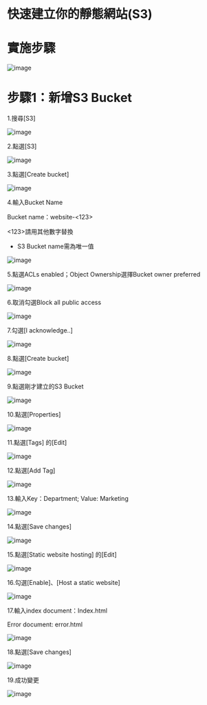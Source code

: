 # 快速建立你的靜態網站(S3)




# 實施步驟

![image](https://user-images.githubusercontent.com/103306835/172282245-df7b6c48-5437-4886-9b6b-86295e4ff3b9.png)

# 步驟1：新增S3 Bucket


1.搜尋[S3]

![image](https://user-images.githubusercontent.com/103306835/219597448-de8778d6-48dc-4c75-9e7c-3d722deead05.png)

2.點選[S3]

![image](https://user-images.githubusercontent.com/103306835/219598105-8b57b0a2-0bdd-44c2-b1aa-387ea0b7fe85.png)

3.點選[Create bucket]

![image](https://user-images.githubusercontent.com/103306835/219598701-db3fc5a0-7abb-42e6-b4e9-f6bc9168c02a.png)

4.輸入Bucket Name

Bucket name：website-<123>

<123>請用其他數字替換
* S3 Bucket name需為唯一值

![image](https://user-images.githubusercontent.com/103306835/219601816-20449000-ead3-4ff7-a464-d5c5d4758daa.png)

5.點選ACLs enabled；Object Ownership選擇Bucket owner preferred

![image](https://user-images.githubusercontent.com/103306835/219603364-23a5017e-d7d0-4995-8493-5faa5f7bdc07.png)

6.取消勾選Block all public access

![image](https://user-images.githubusercontent.com/103306835/219604756-e72fb900-ad4a-4a98-859a-2bde4fd215c6.png)

7.勾選[I acknowledge..]

![image](https://user-images.githubusercontent.com/103306835/219605690-3a3e01d7-f783-48d8-a2e0-7f3380d6724d.png)

8.點選[Create bucket]

![image](https://user-images.githubusercontent.com/103306835/219606315-3baee2e6-ac0c-4483-a678-37bc6be69017.png)

9.點選剛才建立的S3 Bucket

![image](https://user-images.githubusercontent.com/103306835/219607357-6d6cf184-d2c4-49ce-8573-a01adf758c6f.png)

10.點選[Properties]

![image](https://user-images.githubusercontent.com/103306835/219608152-8d556b34-2743-4aed-839e-34c833513fd3.png)

11.點選[Tags] 的[Edit]

![image](https://user-images.githubusercontent.com/103306835/219609177-db9e9b55-ae20-4d93-b4c1-2210056b46c5.png)

12.點選[Add Tag] 

![image](https://user-images.githubusercontent.com/103306835/219609718-f6d66bee-5332-4abb-85c6-991a56867783.png)

13.輸入Key：Department; Value: Marketing

![image](https://user-images.githubusercontent.com/103306835/219612580-58256316-ba3f-4e76-9f16-ff272a756d59.png)

14.點選[Save changes] 

![image](https://user-images.githubusercontent.com/103306835/219612652-ed74ad7f-a222-4f2f-aa4c-d5c09f798580.png)

15.點選[Static website hosting] 的[Edit]

![image](https://user-images.githubusercontent.com/103306835/219613181-5c76193d-bb74-40a0-8e9e-5e640f36b876.png)

16.勾選[Enable]、[Host a static website]

![image](https://user-images.githubusercontent.com/103306835/219615765-51f2228f-0c60-4efd-8200-8c2b350793a2.png)

17.輸入index document：Index.html

Error document: error.html

![image](https://user-images.githubusercontent.com/103306835/219616923-8517971f-37c5-472d-a4de-ae6800daa333.png)

18.點選[Save changes]

![image](https://user-images.githubusercontent.com/103306835/219617243-2c915005-8e4f-48b9-af88-c368a2cbebd2.png)

19.成功變更

![image](https://user-images.githubusercontent.com/103306835/219617765-bab38b56-7f99-4a03-b913-493e51d0add9.png)

